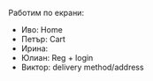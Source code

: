 Работим по екрани:
- Иво: Home
- Петър: Cart
- Ирина:
- Юлиан: Reg + login
- Виктор: delivery method/address
